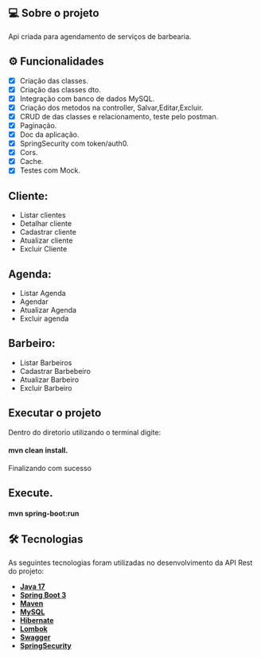 ## 💻 Sobre o projeto

Api criada para agendamento de serviços de barbearia.

## ⚙️ Funcionalidades
- [x] Criação das classes.
- [x] Criação das classes dto.
- [x] Integração com banco de dados MySQL.
- [x] Criação dos metodos na controller, Salvar,Editar,Excluir.
- [x] CRUD de das classes e relacionamento, teste pelo postman.
- [x] Paginação.
- [x] Doc da aplicação.
- [x] SpringSecurity com token/auth0.
- [x] Cors.
- [x] Cache.
- [x] Testes com Mock.

## Cliente:
- Listar clientes
- Detalhar cliente
- Cadastrar cliente
- Atualizar cliente
- Excluir Cliente

## Agenda:
- Listar Agenda
- Agendar
- Atualizar Agenda
- Excluir agenda

## Barbeiro:
- Listar Barbeiros
- Cadastrar Barbebeiro
- Atualizar Barbeiro
- Excluir Barbeiro

## Executar o projeto
Dentro do diretorio utilizando o terminal digite:

#### mvn clean install.

Finalizando com sucesso

## Execute.

#### mvn spring-boot:run


## 🛠 Tecnologias

As seguintes tecnologias foram utilizadas no desenvolvimento da API Rest do projeto:

- **[Java 17](https://www.oracle.com/java)**
- **[Spring Boot 3](https://spring.io/projects/spring-boot)**
- **[Maven](https://maven.apache.org)**
- **[MySQL](https://www.mysql.com)**
- **[Hibernate](https://hibernate.org)**
- **[Lombok](https://projectlombok.org)**
- **[Swagger](https://swagger.io/docs/specification/about/)**
- **[SpringSecurity](https://docs.spring.io/spring-security/reference/index.html)**

